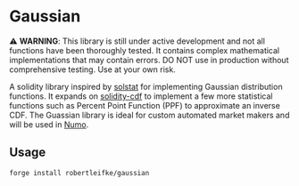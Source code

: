 # Gaussian

⚠️ **WARNING**: This library is still under active development and not all functions have been thoroughly tested. It contains complex mathematical implementations that may contain errors. DO NOT use in production without comprehensive testing. Use at your own risk.

A solidity library inspired by [solstat](https://github.com/primitivefinance/solstat) for implementing Gaussian distribution functions. It expands on [solidity-cdf](https://github.com/fiveoutofnine/solidity-cdf) to implement a few more statistical functions such as Percent Point Function (PPF) to approximate an inverse CDF. The Guassian library is ideal for custom automated market makers and will be used in [Numo](https://github.com/numotrade). 

## Usage

```bash
forge install robertleifke/gaussian
```

